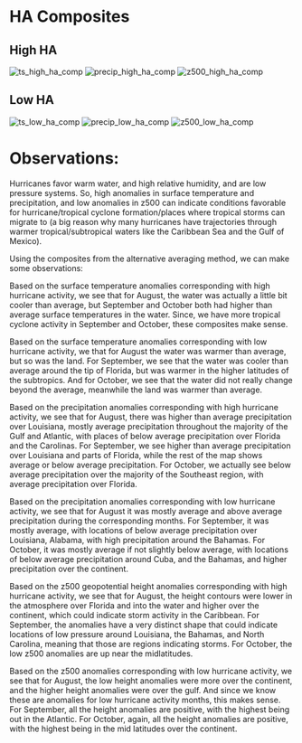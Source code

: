 # HA Composites
## High HA
![ts_high_ha_comp](https://user-images.githubusercontent.com/114028135/204893522-8f4d5d1a-dc32-423b-a7f7-24f452967b1c.png)
![precip_high_ha_comp](https://user-images.githubusercontent.com/114028135/204904559-33332cb9-9030-4ef8-aaf8-0396e3a981a7.png)
![z500_high_ha_comp](https://user-images.githubusercontent.com/114028135/204906386-78b00acc-3f83-41eb-a0fa-c1eaf9edd65e.png)

## Low HA
![ts_low_ha_comp](https://user-images.githubusercontent.com/114028135/204893537-9f5b43f7-c1fa-4d2f-b7c8-dbad2665a746.png)
![precip_low_ha_comp](https://user-images.githubusercontent.com/114028135/204904564-8b7066c0-5ca8-4e2b-8b80-11b55fd6b001.png)
![z500_low_ha_comp](https://user-images.githubusercontent.com/114028135/204906393-9ea8e7bc-f44e-4479-8660-3d1c301dd239.png)

# Observations:
Hurricanes favor warm water, and high relative humidity, and are low pressure systems. So, high anomalies in surface temperature and precipitation, and low anomalies in z500 can indicate conditions favorable for hurricane/tropical cyclone formation/places where tropical storms can migrate to (a big reason why many hurricanes have trajectories through warmer tropical/subtropical waters like the Caribbean Sea and the Gulf of Mexico). 

Using the composites from the alternative averaging method, we can make some observations:

Based on the surface temperature anomalies corresponding with high hurricane activity, we see that for August, the water was actually a little bit cooler than average, but September and October both had higher than average surface temperatures in the water. Since, we have more tropical cyclone activity in September and October, these composites make sense.

Based on the surface temperature anomalies corresponding with low hurricane activity, we that for August the water was warmer than average, but so was the land. For September, we see that the water was cooler than average around the tip of Florida, but was warmer in the higher latitudes of the subtropics. And for October, we see that the water did not really change beyond the average, meanwhile the land was warmer than average. 

Based on the precipitation anomalies corresponding with high hurricane activity, we see that for August, there was higher than average precipitation over Louisiana, mostly average precipitation throughout the majority of the Gulf and Atlantic, with places of below average precipitation over Florida and the Carolinas. For September, we see higher than average precipitation over Louisiana and parts of Florida, while the rest of the map shows average or below average precipitation. For October, we actually see below average precipitation over the majority of the Southeast region, with average precipitation over Florida.

Based on the precipitation anomalies corresponding with low hurricane activity, we see that for August it was mostly average and above average precipitation during the corresponding months. For September, it was mostly average, with locations of below average precipitation over Louisiana, Alabama, with high precipitation around the Bahamas. For October, it was mostly average if not slightly below average, with locations of below average precipitation around Cuba, and the Bahamas, and higher precipitation over the continent. 

Based on the z500 geopotential height anomalies corresponding with high hurricane activity, we see that for August, the height contours were lower in the atmosphere over Florida and into the water and higher over the continent, which could indicate storm activity in the Caribbean. For September, the anomalies have a very distinct shape that could indicate locations of low pressure around Louisiana, the Bahamas, and North Carolina, meaning that those are regions indicating storms. For October, the low z500 anomalies are up near the midlatitudes.

Based on the z500 anomalies corresponding with low hurricane activity, we see that for August, the low height anomalies were more over the continent, and the higher height anomalies were over the gulf. And since we know these are anomalies for low hurricane activity months, this makes sense. For September, all the height anomalies are positive, with the highest being out in the Atlantic. For October, again, all the height anomalies are positive, with the highest being in the mid latitudes over the continent. 
